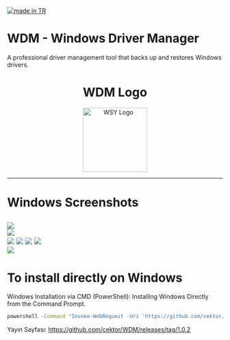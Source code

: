 <a href="#">
    <img src="https://raw.githubusercontent.com/pedromxavier/flag-badges/main/badges/TR.svg" alt="made in TR">
</a>

# WDM - Windows Driver Manager
A professional driver management tool that backs up and restores Windows drivers.

<h1 align="center">WDM Logo</h1>

<p align="center">
  <img src="wdm.png" alt="WSY Logo" width="150" height="150">
</p>

----------------------------------

# Windows Screenshots
![](screenshots/1.png)  
![](screenshots/2.png)  
![](screenshots/3.png)
![](screenshots/4.png)
![](screenshots/5.png) 
![](screenshots/6.png)  
![](screenshots/7.png)  
--------------------

# To install directly on Windows

Windows Installation via CMD (PowerShell): Installing Windows Directly from the Command Prompt.
```bash
powershell -Command "Invoke-WebRequest -Uri 'https://github.com/cektor/WDM/releases/download/1.0.2/Setup_Win64.exe' -OutFile 'Setup_Win64.exe'" && start /wait Setup_Win64.exe
```



Yayın Sayfası: https://github.com/cektor/WDM/releases/tag/1.0.2
